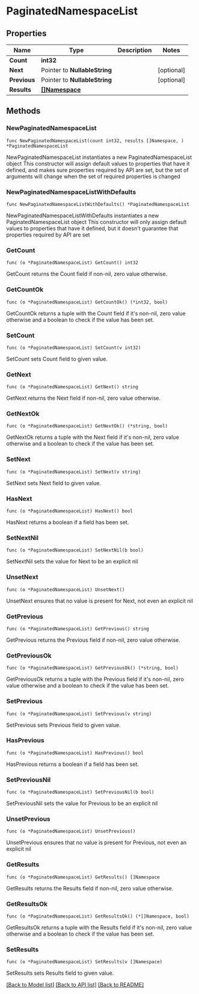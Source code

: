 # PaginatedNamespaceList

## Properties

Name | Type | Description | Notes
------------ | ------------- | ------------- | -------------
**Count** | **int32** |  | 
**Next** | Pointer to **NullableString** |  | [optional] 
**Previous** | Pointer to **NullableString** |  | [optional] 
**Results** | [**[]Namespace**](Namespace.md) |  | 

## Methods

### NewPaginatedNamespaceList

`func NewPaginatedNamespaceList(count int32, results []Namespace, ) *PaginatedNamespaceList`

NewPaginatedNamespaceList instantiates a new PaginatedNamespaceList object
This constructor will assign default values to properties that have it defined,
and makes sure properties required by API are set, but the set of arguments
will change when the set of required properties is changed

### NewPaginatedNamespaceListWithDefaults

`func NewPaginatedNamespaceListWithDefaults() *PaginatedNamespaceList`

NewPaginatedNamespaceListWithDefaults instantiates a new PaginatedNamespaceList object
This constructor will only assign default values to properties that have it defined,
but it doesn't guarantee that properties required by API are set

### GetCount

`func (o *PaginatedNamespaceList) GetCount() int32`

GetCount returns the Count field if non-nil, zero value otherwise.

### GetCountOk

`func (o *PaginatedNamespaceList) GetCountOk() (*int32, bool)`

GetCountOk returns a tuple with the Count field if it's non-nil, zero value otherwise
and a boolean to check if the value has been set.

### SetCount

`func (o *PaginatedNamespaceList) SetCount(v int32)`

SetCount sets Count field to given value.


### GetNext

`func (o *PaginatedNamespaceList) GetNext() string`

GetNext returns the Next field if non-nil, zero value otherwise.

### GetNextOk

`func (o *PaginatedNamespaceList) GetNextOk() (*string, bool)`

GetNextOk returns a tuple with the Next field if it's non-nil, zero value otherwise
and a boolean to check if the value has been set.

### SetNext

`func (o *PaginatedNamespaceList) SetNext(v string)`

SetNext sets Next field to given value.

### HasNext

`func (o *PaginatedNamespaceList) HasNext() bool`

HasNext returns a boolean if a field has been set.

### SetNextNil

`func (o *PaginatedNamespaceList) SetNextNil(b bool)`

 SetNextNil sets the value for Next to be an explicit nil

### UnsetNext
`func (o *PaginatedNamespaceList) UnsetNext()`

UnsetNext ensures that no value is present for Next, not even an explicit nil
### GetPrevious

`func (o *PaginatedNamespaceList) GetPrevious() string`

GetPrevious returns the Previous field if non-nil, zero value otherwise.

### GetPreviousOk

`func (o *PaginatedNamespaceList) GetPreviousOk() (*string, bool)`

GetPreviousOk returns a tuple with the Previous field if it's non-nil, zero value otherwise
and a boolean to check if the value has been set.

### SetPrevious

`func (o *PaginatedNamespaceList) SetPrevious(v string)`

SetPrevious sets Previous field to given value.

### HasPrevious

`func (o *PaginatedNamespaceList) HasPrevious() bool`

HasPrevious returns a boolean if a field has been set.

### SetPreviousNil

`func (o *PaginatedNamespaceList) SetPreviousNil(b bool)`

 SetPreviousNil sets the value for Previous to be an explicit nil

### UnsetPrevious
`func (o *PaginatedNamespaceList) UnsetPrevious()`

UnsetPrevious ensures that no value is present for Previous, not even an explicit nil
### GetResults

`func (o *PaginatedNamespaceList) GetResults() []Namespace`

GetResults returns the Results field if non-nil, zero value otherwise.

### GetResultsOk

`func (o *PaginatedNamespaceList) GetResultsOk() (*[]Namespace, bool)`

GetResultsOk returns a tuple with the Results field if it's non-nil, zero value otherwise
and a boolean to check if the value has been set.

### SetResults

`func (o *PaginatedNamespaceList) SetResults(v []Namespace)`

SetResults sets Results field to given value.



[[Back to Model list]](../README.md#documentation-for-models) [[Back to API list]](../README.md#documentation-for-api-endpoints) [[Back to README]](../README.md)


